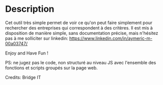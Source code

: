 # Description
Cet outil très simple permet de voir ce qu'on peut faire simplement pour rechercher des entreprises qui correspondent à des critères.
Il est mis à disposition de manière simple, sans documentation précise, mais n'hésitez pas à me solliciter sur linkedin: https://www.linkedin.com/in/aymeric-m-00a03747/

Enjoy and Have Fun !

PS: ne jugez pas le code, non structuré au niveau JS avec l'ensemble des fonctions et scripts groupés sur la page web. 

Credits: Bridge IT
